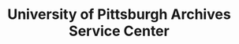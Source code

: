 ---
layout: repo
title: "University of Pittsburgh Archives Service Center"
id: 14980
permalink: repos/14980/
---